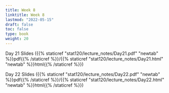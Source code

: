 ```yaml
---
title: Week 8 
linktitle: Week 8
lastmod: "2022-05-15"
draft: false  
toc: false  
type: book  
weight: 20
---
```



Day 21 Slides ({{% staticref "stat120/lecture_notes/Day21.pdf" "newtab" %}}pdf{{% /staticref %}}/{{% staticref "stat120/lecture_notes/Day21.html" "newtab" %}}html{{% /staticref %}})

Day 22 Slides ({{% staticref "stat120/lecture_notes/Day22.pdf" "newtab" %}}pdf{{% /staticref %}}/{{% staticref "stat120/lecture_notes/Day22.html" "newtab" %}}html{{% /staticref %}})
